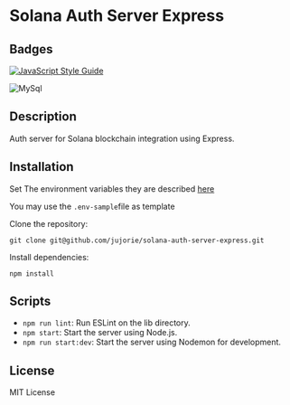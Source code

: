 # Solana Auth Server Express

## Badges

[![JavaScript Style Guide](https://img.shields.io/badge/code_style-standard-brightgreen.svg)](https://standardjs.com)

![MySql](https://img.shields.io/badge/MySQL-005C84?style=for-the-badge&logo=mysql&logoColor=white)

## Description

Auth server for Solana blockchain integration using Express.

## Installation

Set The environment variables they are described [here](./doc/environment.md)

You may use the `.env-sample`file as template

Clone the repository:

```shell
git clone git@github.com/jujorie/solana-auth-server-express.git
```

Install dependencies:

```shell
npm install
```

## Scripts

* `npm run lint`: Run ESLint on the lib directory.
* `npm start`: Start the server using Node.js.
* `npm run start:dev`: Start the server using Nodemon for development.

## License

MIT License
